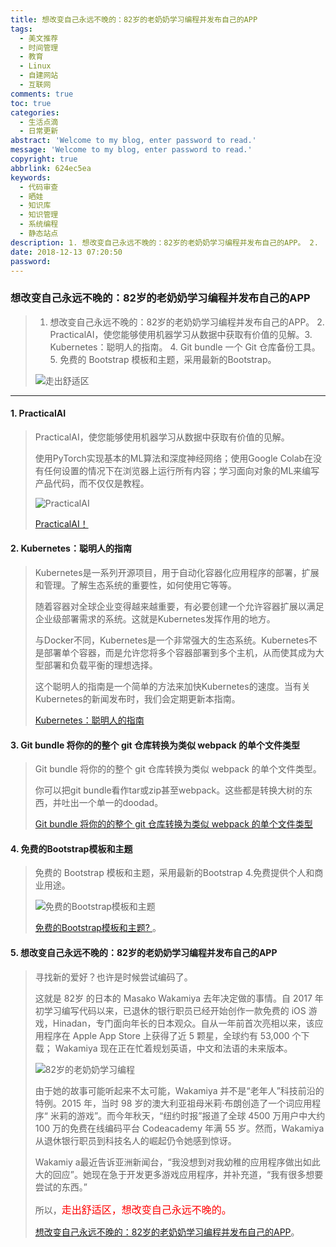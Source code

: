 ```yaml
---
title: 想改变自己永远不晚的：82岁的老奶奶学习编程并发布自己的APP
tags:
  - 美文推荐
  - 时间管理
  - 教育
  - Linux
  - 自建网站
  - 互联网
comments: true
toc: true
categories:
  - 生活点滴
  - 日常更新
abstract: 'Welcome to my blog, enter password to read.'
message: 'Welcome to my blog, enter password to read.'
copyright: true
abbrlink: 624ec5ea
keywords:
  - 代码审查
  - 晒娃
  - 知识库
  - 知识管理
  - 系统编程
  - 静态站点
description: 1. 想改变自己永远不晚的：82岁的老奶奶学习编程并发布自己的APP。 2.  PracticalAI，使您能够使用机器学习从数据中获取有价值的见解。3. Kubernetes：聪明人的指南。 4. Git bundle 一个 Git 仓库备份工具。  5. 免费的 Bootstrap 模板和主题，采用最新的Bootstrap。
date: 2018-12-13 07:20:50
password:
---
```

<script type="text/javascript" src="/js/src/bai.js"></script>

### 想改变自己永远不晚的：82岁的老奶奶学习编程并发布自己的APP
>  1. 想改变自己永远不晚的：82岁的老奶奶学习编程并发布自己的APP。 2.  PracticalAI，使您能够使用机器学习从数据中获取有价值的见解。3. Kubernetes：聪明人的指南。 4. Git bundle 一个 Git 仓库备份工具。  5. 免费的 Bootstrap 模板和主题，采用最新的Bootstrap。
>
> ![走出舒适区](https://wx4.sinaimg.cn/large/006tNbRwgy1fy4pd3n3tbj30xc0m8q5k.jpg)

---
#### 1. PracticalAI
> PracticalAI，使您能够使用机器学习从数据中获取有价值的见解。
>
> 使用PyTorch实现基本的ML算法和深度神经网络；使用Google Colab在没有任何设置的情况下在浏览器上运行所有内容；学习面向对象的ML来编写产品代码，而不仅仅是教程。
>
> ![PracticalAI](https://wx1.sinaimg.cn/large/006tNbRwgy1fy4ouwdmdtj30u00uy0vt.jpg)
>
> [PracticalAI！](https://github.com/GokuMohandas/practicalAI)

#### 2. Kubernetes：聪明人的指南
> Kubernetes是一系列开源项目，用于自动化容器化应用程序的部署，扩展和管理。了解生态系统的重要性，如何使用它等等。
>
> 随着容器对全球企业变得越来越重要，有必要创建一个允许容器扩展以满足企业级部署需求的系统。这就是Kubernetes发挥作用的地方。
>
>与Docker不同，Kubernetes是一个非常强大的生态系统。Kubernetes不是部署单个容器，而是允许您将多个容器部署到多个主机，从而使其成为大型部署和负载平衡的理想选择。
>
> 这个聪明人的指南是一个简单的方法来加快Kubernetes的速度。当有关Kubernetes的新闻发布时，我们会定期更新本指南。
>
> [Kubernetes：聪明人的指南](https://www.techrepublic.com/article/kubernetes-the-smart-persons-guide/)

#### 3. Git bundle 将你的的整个 git 仓库转换为类似 webpack 的单个文件类型
> Git bundle 将你的的整个 git 仓库转换为类似 webpack 的单个文件类型。
>
> 你可以把git bundle看作tar或zip甚至webpack。这些都是转换大树的东西，并吐出一个单一的doodad。
>
> [Git bundle 将你的的整个 git 仓库转换为类似 webpack 的单个文件类型](http://blog.tplus1.com/blog/2018/12/11/git-bundle-converts-your-whole-repository-into-a-single-file-kind-of-like-webpack/)

#### 4. 免费的Bootstrap模板和主题
> 免费的 Bootstrap 模板和主题，采用最新的Bootstrap 4.免费提供个人和商业用途。
>
> ![免费的Bootstrap模板和主题](https://wx2.sinaimg.cn/large/006tNbRwgy1fy4p1ect08j30ue0nqta0.jpg)
>
> [免费的Bootstrap模板和主题? ](https://mdbootstrap.com/freebies/)。

#### 5. 想改变自己永远不晚的：82岁的老奶奶学习编程并发布自己的APP
> 寻找新的爱好？也许是时候尝试编码了。
>
> 这就是 82岁 的日本的 Masako Wakamiya 去年决定做的事情。自 2017 年初学习编写代码以来，已退休的银行职员已经开始创作一款免费的 iOS 游戏，Hinadan，专门面向年长的日本观众。自从一年前首次亮相以来，该应用程序在 Apple App Store 上获得了近 5 颗星，全球约有 53,000 个下载； Wakamiya 现在正在忙着规划英语，中文和法语的未来版本。
>
> ![82岁的老奶奶学习编程](https://wx2.sinaimg.cn/large/006tNbRwgy1fy4p8xzscvj30vo0i7tar.jpg)
>
> 由于她的故事可能听起来不太可能，Wakamiya 并不是“老年人”科技前沿的特例。2015 年，当时 98 岁的澳大利亚祖母米莉·布朗创造了一个词应用程序“ 米莉的游戏”。而今年秋天，“纽约时报”报道了全球 4500 万用户中大约 100 万的免费在线编码平台 Codeacademy 年满 55 岁。然而，Wakamiya 从退休银行职员到科技名人的崛起仍令她感到惊讶。
>
> Wakamiy a最近告诉亚洲新闻台，“我没想到对我幼稚的应用程序做出如此大的回应”。她现在急于开发更多游戏应用程序，并补充道，“我有很多想要尝试的东西。”
>
> 所以，<font color=red size=3>走出舒适区，想改变自己永远不晚的。</font>
>
> [想改变自己永远不晚的：82岁的老奶奶学习编程并发布自己的APP](https://www.aarp.org/work/working-at-50-plus/info-2018/worlds-oldest-app-developer-fd.html)。




